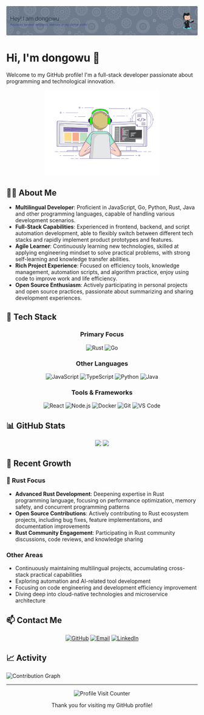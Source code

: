 ![Header](./github-header-image.png)

# Hi, I'm dongowu 👋

Welcome to my GitHub profile! I'm a full-stack developer passionate about programming and technological innovation.

<div align="center">
  <img src="./developer.gif" width="300" alt="Developer Animation">
</div>

## 🧑‍💻 About Me

- **Multilingual Developer**: Proficient in JavaScript, Go, Python, Rust, Java and other programming languages, capable of handling various development scenarios.
- **Full-Stack Capabilities**: Experienced in frontend, backend, and script automation development, able to flexibly switch between different tech stacks and rapidly implement product prototypes and features.
- **Agile Learner**: Continuously learning new technologies, skilled at applying engineering mindset to solve practical problems, with strong self-learning and knowledge transfer abilities.
- **Rich Project Experience**: Focused on efficiency tools, knowledge management, automation scripts, and algorithm practice, enjoy using code to improve work and life efficiency.
- **Open Source Enthusiasm**: Actively participating in personal projects and open source practices, passionate about summarizing and sharing development experiences.

## 🚀 Tech Stack

<div align="center">
  
### Primary Focus
![Rust](https://img.shields.io/badge/-Rust-000000?style=for-the-badge&logo=rust&logoColor=white)
![Go](https://img.shields.io/badge/-Go-00ADD8?style=flat-square&logo=go&logoColor=white)

### Other Languages
![JavaScript](https://img.shields.io/badge/-JavaScript-F7DF1E?style=flat-square&logo=javascript&logoColor=black)
![TypeScript](https://img.shields.io/badge/-TypeScript-3178C6?style=flat-square&logo=typescript&logoColor=white)
![Python](https://img.shields.io/badge/-Python-3776AB?style=flat-square&logo=python&logoColor=white)
![Java](https://img.shields.io/badge/-Java-007396?style=flat-square&logo=java&logoColor=white)

### Tools & Frameworks
![React](https://img.shields.io/badge/-React-61DAFB?style=flat-square&logo=react&logoColor=black)
![Node.js](https://img.shields.io/badge/-Node.js-339933?style=flat-square&logo=node.js&logoColor=white)
![Docker](https://img.shields.io/badge/-Docker-2496ED?style=flat-square&logo=docker&logoColor=white)
![Git](https://img.shields.io/badge/-Git-F05032?style=flat-square&logo=git&logoColor=white)
![VS Code](https://img.shields.io/badge/-VS%20Code-007ACC?style=flat-square&logo=visual-studio-code&logoColor=white)

</div>

## 📊 GitHub Stats

<div align="center">
  <img height="180em" src="https://github-readme-stats.vercel.app/api?username=dongowu&show_icons=true&theme=radical&include_all_commits=true&count_private=true"/>
  <img height="180em" src="https://github-readme-stats.vercel.app/api/top-langs/?username=dongowu&layout=compact&langs_count=7&theme=radical"/>
</div>

## 🌱 Recent Growth

### 🦀 Rust Focus
- **Advanced Rust Development**: Deepening expertise in Rust programming language, focusing on performance optimization, memory safety, and concurrent programming patterns
- **Open Source Contributions**: Actively contributing to Rust ecosystem projects, including bug fixes, feature implementations, and documentation improvements
- **Rust Community Engagement**: Participating in Rust community discussions, code reviews, and knowledge sharing

### Other Areas
- Continuously maintaining multilingual projects, accumulating cross-stack practical capabilities
- Exploring automation and AI-related tool development
- Focusing on code engineering and development efficiency improvement
- Diving deep into cloud-native technologies and microservice architecture

## 📫 Contact Me

<div align="center">
  
[![GitHub](https://img.shields.io/badge/-GitHub-181717?style=for-the-badge&logo=github)](https://github.com/dongowu)
[![Email](https://img.shields.io/badge/-Email-D14836?style=for-the-badge&logo=gmail&logoColor=white)](mailto:your.email@example.com)
[![LinkedIn](https://img.shields.io/badge/-LinkedIn-0077B5?style=for-the-badge&logo=linkedin)](https://linkedin.com/in/yourusername)

</div>

## 📈 Activity

![Contribution Graph](https://github-profile-3d-contrib.vercel.app/api?username=dongowu&theme=dark)

---

<div align="center">
  <img src="https://komarev.com/ghpvc/?username=dongowu&color=blueviolet" alt="Profile Visit Counter" />
  <p>Thank you for visiting my GitHub profile!</p>
</div>
